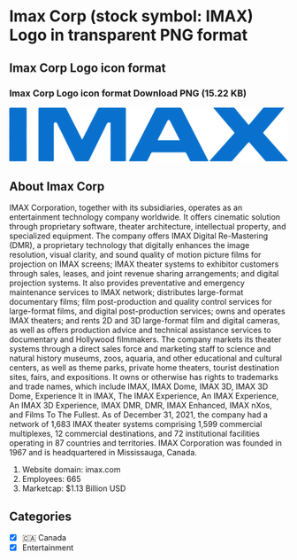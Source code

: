 # Imax Corp (stock symbol: IMAX) Logo in transparent PNG format

## Imax Corp Logo icon format

### Imax Corp Logo icon format Download PNG (15.22 KB)

![Imax Corp Logo icon format Download PNG (15.22 KB)](/img/orig/IMAX-d912e1dc.png)

## About Imax Corp

IMAX Corporation, together with its subsidiaries, operates as an entertainment technology company worldwide. It offers cinematic solution through proprietary software, theater architecture, intellectual property, and specialized equipment. The company offers IMAX Digital Re-Mastering (DMR), a proprietary technology that digitally enhances the image resolution, visual clarity, and sound quality of motion picture films for projection on IMAX screens; IMAX theater systems to exhibitor customers through sales, leases, and joint revenue sharing arrangements; and digital projection systems. It also provides preventative and emergency maintenance services to IMAX network; distributes large-format documentary films; film post-production and quality control services for large-format films, and digital post-production services; owns and operates IMAX theaters; and rents 2D and 3D large-format film and digital cameras, as well as offers production advice and technical assistance services to documentary and Hollywood filmmakers. The company markets its theater systems through a direct sales force and marketing staff to science and natural history museums, zoos, aquaria, and other educational and cultural centers, as well as theme parks, private home theaters, tourist destination sites, fairs, and expositions. It owns or otherwise has rights to trademarks and trade names, which include IMAX, IMAX Dome, IMAX 3D, IMAX 3D Dome, Experience It in IMAX, The IMAX Experience, An IMAX Experience, An IMAX 3D Experience, IMAX DMR, DMR, IMAX Enhanced, IMAX nXos, and Films To The Fullest. As of December 31, 2021, the company had a network of 1,683 IMAX theater systems comprising 1,599 commercial multiplexes, 12 commercial destinations, and 72 institutional facilities operating in 87 countries and territories. IMAX Corporation was founded in 1967 and is headquartered in Mississauga, Canada.

1. Website domain: imax.com
2. Employees: 665
3. Marketcap: $1.13 Billion USD


## Categories
- [x] 🇨🇦 Canada
- [x] Entertainment
